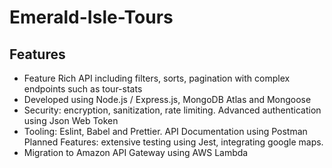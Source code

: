 # Emerald-Isle-Tours

## Features

* Feature Rich API including filters, sorts, pagination with complex endpoints such as tour-stats
* Developed using Node.js / Express.js, MongoDB Atlas and Mongoose
* Security: encryption, sanitization, rate limiting. Advanced authentication using Json Web Token
* Tooling: Eslint, Babel and Prettier. API Documentation using Postman
Planned Features: extensive testing using Jest, integrating google maps. 
* Migration to Amazon API Gateway using AWS Lambda
